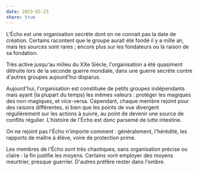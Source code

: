 ```yaml
---
date: 2023-02-23
share: true
---
```



L'Écho est une organisation secrète dont on ne connait pas la date de création. Certains racontent que le groupe aurait été fondé il y a mille an, mais les sources sont rares ; encore plus sur les fondateurs ou la raison de sa fondation.

Très active jusqu'au milieu du XXe Siècle, l'organisation a été quasiment détruite lors de la seconde guerre mondiale, dans une guerre secrète contre d'autres groupes aujourd'hui disparus.

Aujourd'hui, l'organisation est constituée de petits groupes indépendants mais ayant (la plupart du temps) les mêmes valeurs : protéger les magiques des non-magiques, et vice-versa.
Cependant, chaque membre rejoint pour des raisons différentes, si bien que les points de vue divergent régulièrement sur les actions à suivre, au point de devenir une source de conflits régulier.
L'histoire de l'Écho est donc parsemé de lutte intestine.

On ne rejoint pas l'Écho n'importe comment : généralement, l'hérédité, les rapports de maître à élève, voire de protection prime.

Les membres de l'Écho sont très chaotiques, sans organisation précise ou claire : la fin justifie les moyens. Certains vont employer des moyens meurtrier, presque guerrier. D'autres préfère rester dans l'ombre.

